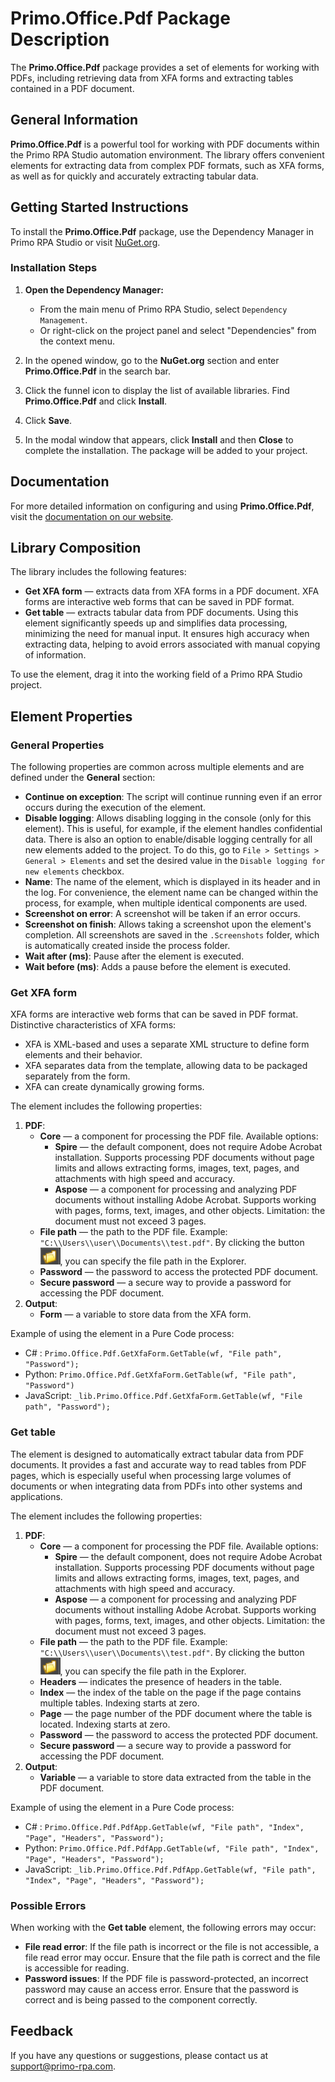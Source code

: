 # Primo.Office.Pdf Package Description

The **Primo.Office.Pdf** package provides a set of elements for working with PDFs, including retrieving data from XFA forms and extracting tables contained in a PDF document.

## General Information

**Primo.Office.Pdf** is a powerful tool for working with PDF documents within the Primo RPA Studio automation environment. The library offers convenient elements for extracting data from complex PDF formats, such as XFA forms, as well as for quickly and accurately extracting tabular data.

## Getting Started Instructions

To install the **Primo.Office.Pdf** package, use the Dependency Manager in Primo RPA Studio or visit [NuGet.org](https://www.nuget.org/).

### Installation Steps

1. **Open the Dependency Manager:**
   - From the main menu of Primo RPA Studio, select `Dependency Management`.
   - Or right-click on the project panel and select "Dependencies" from the context menu.

2. In the opened window, go to the **NuGet.org** section and enter **Primo.Office.Pdf** in the search bar.

3. Click the funnel icon to display the list of available libraries. Find **Primo.Office.Pdf** and click **Install**.

4. Click **Save**.

5. In the modal window that appears, click **Install** and then **Close** to complete the installation. The package will be added to your project.

## Documentation

For more detailed information on configuring and using **Primo.Office.Pdf**, visit the [documentation on our website](https://docs.primo-rpa.com).

## Library Composition

The library includes the following features:

- **Get XFA form** — extracts data from XFA forms in a PDF document. XFA forms are interactive web forms that can be saved in PDF format.
- **Get table** — extracts tabular data from PDF documents. Using this element significantly speeds up and simplifies data processing, minimizing the need for manual input. It ensures high accuracy when extracting data, helping to avoid errors associated with manual copying of information.

To use the element, drag it into the working field of a Primo RPA Studio project.

## Element Properties

### General Properties

The following properties are common across multiple elements and are defined under the **General** section:

- **Continue on exception**: The script will continue running even if an error occurs during the execution of the element.
- **Disable logging**: Allows disabling logging in the console (only for this element). This is useful, for example, if the element handles confidential data. There is also an option to enable/disable logging centrally for all new elements added to the project. To do this, go to `File > Settings > General > Elements` and set the desired value in the `Disable logging for new elements` checkbox.
- **Name**: The name of the element, which is displayed in its header and in the log. For convenience, the element name can be changed within the process, for example, when multiple identical components are used.
- **Screenshot on error**: A screenshot will be taken if an error occurs.
- **Screenshot on finish**: Allows taking a screenshot upon the element's completion. All screenshots are saved in the `.Screenshots` folder, which is automatically created inside the process folder.
- **Wait after (ms)**: Pause after the element is executed.
- **Wait before (ms)**: Adds a pause before the element is executed.

### Get XFA form

XFA forms are interactive web forms that can be saved in PDF format. Distinctive characteristics of XFA forms:

- XFA is XML-based and uses a separate XML structure to define form elements and their behavior.
- XFA separates data from the template, allowing data to be packaged separately from the form.
- XFA can create dynamically growing forms.

The element includes the following properties:

1. **PDF**:
   - **Core** — a component for processing the PDF file. Available options:
      - **Spire** — the default component, does not require Adobe Acrobat installation. Supports processing PDF documents without page limits and allows extracting forms, images, text, pages, and attachments with high speed and accuracy.
      - **Aspose** — a component for processing and analyzing PDF documents without installing Adobe Acrobat. Supports working with pages, forms, text, images, and other objects. Limitation: the document must not exceed 3 pages.
   - **File path** — the path to the PDF file. Example: `"C:\\Users\\user\\Documents\\test.pdf"`. By clicking the button ![alt text](image-4.png), you can specify the file path in the Explorer.
   - **Password** — the password to access the protected PDF document.
   - **Secure password** — a secure way to provide a password for accessing the PDF document.
2. **Output**:
   - **Form** — a variable to store data from the XFA form.

Example of using the element in a Pure Code process:

- C# : `Primo.Office.Pdf.GetXfaForm.GetTable(wf, "File path", "Password");`
- Python: `Primo.Office.Pdf.GetXfaForm.GetTable(wf, "File path", "Password")`
- JavaScript: `_lib.Primo.Office.Pdf.GetXfaForm.GetTable(wf, "File path", "Password");`

### Get table

The element is designed to automatically extract tabular data from PDF documents. It provides a fast and accurate way to read tables from PDF pages, which is especially useful when processing large volumes of documents or when integrating data from PDFs into other systems and applications.

The element includes the following properties:

1. **PDF**:
   - **Core** — a component for processing the PDF file. Available options:
      - **Spire** — the default component, does not require Adobe Acrobat installation. Supports processing PDF documents without page limits and allows extracting forms, images, text, pages, and attachments with high speed and accuracy.
      - **Aspose** — a component for processing and analyzing PDF documents without installing Adobe Acrobat. Supports working with pages, forms, text, images, and other objects. Limitation: the document must not exceed 3 pages.
   - **File path** — the path to the PDF file. Example: `"C:\\Users\\user\\Documents\\test.pdf"`. By clicking the button ![alt text](image-4.png), you can specify the file path in the Explorer.
   - **Headers** — indicates the presence of headers in the table.
   - **Index** — the index of the table on the page if the page contains multiple tables. Indexing starts at zero.
   - **Page** — the page number of the PDF document where the table is located. Indexing starts at zero.
   - **Password** — the password to access the protected PDF document.
   - **Secure password** — a secure way to provide a password for accessing the PDF document.
2. **Output**:
   - **Variable** — a variable to store data extracted from the table in the PDF document.

Example of using the element in a Pure Code process:

- C# : `Primo.Office.Pdf.PdfApp.GetTable(wf, "File path", "Index", "Page", "Headers", "Password");`
- Python: `Primo.Office.Pdf.PdfApp.GetTable(wf, "File path", "Index", "Page", "Headers", "Password");`
- JavaScript: `_lib.Primo.Office.Pdf.PdfApp.GetTable(wf, "File path", "Index", "Page", "Headers", "Password");`

### Possible Errors

When working with the **Get table** element, the following errors may occur:

- **File read error**: If the file path is incorrect or the file is not accessible, a file read error may occur. Ensure that the file path is correct and the file is accessible for reading.
- **Password issues**: If the PDF file is password-protected, an incorrect password may cause an access error. Ensure that the password is correct and is being passed to the component correctly.

## Feedback

If you have any questions or suggestions, please contact us at [support@primo-rpa.com](mailto:support@primo-rpa.com).
